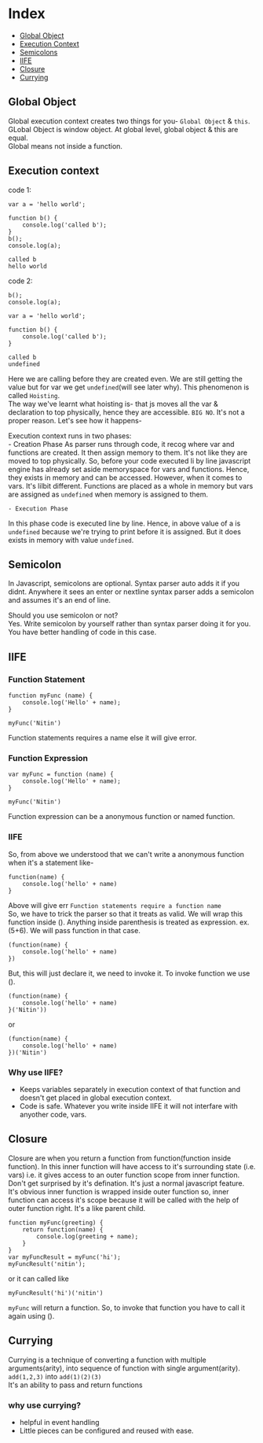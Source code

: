 # Index
- [Global Object](#global-object-1)
- [Execution Context](#execution-context-1)
- [Semicolons](#semicolon)
- [IIFE](#iife-1)
- [Closure](#closure-1)
- [Currying](#currying-1)

## Global Object
Global execution context creates two things for you- `Global Object` & `this`.<br/>
GLobal Object is window object. At global level, global object & this are equal.<br/>
Global means not inside a function.

## Execution context
code 1:
```
var a = 'hello world';

function b() {
    console.log('called b');
}
b();
console.log(a);
```
```
called b
hello world
```

code 2:
```
b();
console.log(a);

var a = 'hello world';

function b() {
    console.log('called b');
}
```
```
called b
undefined
```
Here we are calling before they are created even. We are still getting the value but for var we get `undefined`(will see later why). This phenomenon is called `Hoisting`.<br>
The way we've learnt what hoisting is- that js moves all the var & declaration to top physically, hence they are accessible. `BIG NO`. It's not a proper reason. Let's see how it happens-

Execution context runs in two phases:<br/>
    - Creation Phase
As parser runs through code, it recog where var and functions are created. It then assign memory to them. It's not like they are moved to top physically. So, before your code executed li by line javascript engine has already set aside memoryspace for vars and functions. Hence, they exists in memory and can be accessed. However, when it comes to vars. It's lilbit different. Functions are placed as a whole in memory but vars are assigned as `undefined` when memory is assigned to them.

    - Execution Phase
In this phase code is executed line by line. Hence, in above value of a is `undefined` because we're trying to print before it is assigned. But it does exists in memory with value `undefined`.

## Semicolon
In Javascript, semicolons are optional. Syntax parser auto adds it if you didnt. Anywhere it sees an enter or nextline syntax parser adds a semicolon and assumes it's an end of line.<br>

Should you use semicolon or not?<br>
Yes. Write semicolon by yourself rather than syntax parser doing it for you. You have better handling of code in this case.

## IIFE
### Function Statement
```
function myFunc (name) {
    console.log('Hello' + name);
}

myFunc('Nitin')
```
Function statements requires a name else it will give error.
### Function Expression
```
var myFunc = function (name) {
    console.log('Hello' + name);
}

myFunc('Nitin')
```
Function expression can be a anonymous function or named function.
### IIFE
So, from above we understood that we can't write a anonymous function when it's a statement like-
```
function(name) {
    console.log('hello' + name)
}
```
Above will give err `Function statements require a function name`<br>
So, we have to trick the parser so that it treats as valid. We will wrap this function inside (). Anything inside parenthesis is treated as expression. ex. (5+6). We will pass function in that case.
```
(function(name) {
    console.log('hello' + name)
})
```
But, this will just declare it, we need to invoke it. To invoke function we use ().
```
(function(name) {
    console.log('hello' + name)
}('Nitin'))
```
or
```
(function(name) {
    console.log('hello' + name)
})('Nitin')
```

### Why use IIFE?
- Keeps variables separately in execution context of that function and doesn't get placed in global execution context.
- Code is safe. Whatever you write inside IIFE it will not interfare with anyother code, vars.

## Closure
Closure are when you return a function from function(function inside function). In this inner function will have access to it's surrounding state (i.e. vars) i.e. it gives access to an outer function scope from inner function.<br>
Don't get surprised by it's defination. It's just a normal javascript feature. It's obvious inner function is wrapped inside outer function so, inner function can access it's scope because it will be called with the help of outer function right. It's a like parent child. 
```
function myFunc(greeting) {
    return function(name) {
        console.log(greeting + name);
    }
}
var myFuncResult = myFunc('hi');
myFuncResult('nitin');
```
or it can called like
```
myFuncResult('hi')('nitin')
```
`myFunc` will return a function. So, to invoke that function you have to call it again using ().


## Currying
Currying is a technique of converting a function with multiple arguments(arity), into sequence of function with single argument(arity). `add(1,2,3)` into `add(1)(2)(3)`<br/>
It's an ability to pass and return functions
### why use currying?
- helpful in event handling
- Little pieces can be configured and reused with ease.